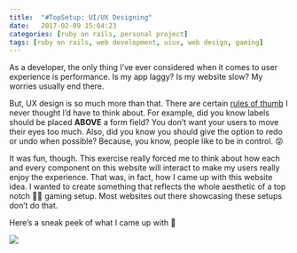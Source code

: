 ```yaml
---
title:  "#TopSetup: UI/UX Designing"
date:   2017-02-09 15:04:23
categories: [ruby on rails, personal project]
tags: [ruby on rails, web development, uiux, web design, gaming]
---
```


As a developer, the only thing I’ve ever considered when it comes to user experience is performance. Is my app laggy? Is my website slow? My worries usually end there.

But, UX design is so much more than that. There are certain [rules of thumb][1] I never thought I’d have to think about. For example, did you know labels should be placed **ABOVE** a form field? You don’t want your users to move their eyes too much. Also, did you know you should give the option to redo or undo when possible? Because, you know, people like to be in control. 😝

It was fun, though. This exercise really forced me to think about how each and every component on this website will interact to make my users really enjoy the experience. That was, in fact, how I came up with this website idea. I wanted to create something that reflects the whole aesthetic of a top notch 👌🏻 gaming setup. Most websites out there showcasing these setups don’t do that.

Here’s a sneak peek of what I came up with 🎥

<img src="http://i.imgur.com/7fBXqlJ.png?1">

[1]: https://www.interaction-design.org/literature/article/user-interface-design-guidelines-10-rules-of-thumb
